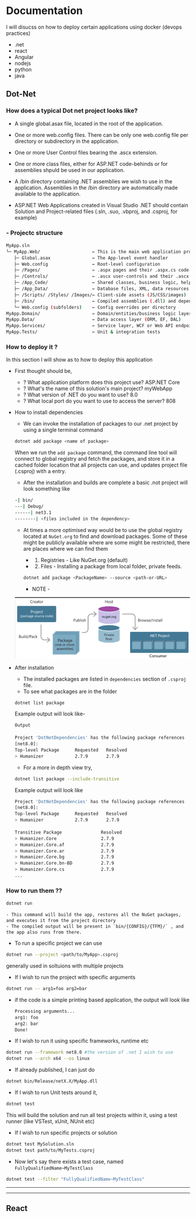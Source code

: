 # Documentation 
 
I will disucss on how to deploy certain applications using docker (devops practices)
- .net
- react
- Angular
- nodejs
- python
- java

## Dot-Net 

### How does a typical Dot net project looks like?
- A single global.asax file, located in the root of the application.

- One or more web.config files. There can be only one web.config file per directory or subdirectory in the application.

- One or more User Control files bearing the .ascx extension.

- One or more class files, either for ASP.NET code-behinds or for assemblies shpuld be used in our application.

- A /bin directory containing .NET assemblies we wish to use in the application. Assemblies in the /bin directory are automatically made available to the application.

- ASP.NET Web Applications created in Visual Studio .NET should contain Solution and Project-related files (.sln, .suo, .vbproj, and .csproj, for example)

### - Projectc structure
```bash
MyApp.sln
└─ MyApp.Web/                    ← This is the main web application project
   ├─ Global.asax                ← The App-level event handler
   ├─ Web.config                 ← Root-level configuration
   ├─ /Pages/                    ← .aspx pages and their .aspx.cs code-behinds
   ├─ /Controls/                 ← .ascx user-controls and their .ascx.cs files
   ├─ /App_Code/                 ← Shared classes, business logic, helpers
   ├─ /App_Data/                 ← Database files, XML, data resources
   ├─ /Scripts/ /Styles/ /Images/← Client-side assets (JS/CSS/images)
   ├─ /bin/                      ← Compiled assemblies (.dll) and dependencies
   └─ Web.config (subfolders)    ← Config overrides per directory
MyApp.Domain/                    ← Domain/entities/business logic layer
MyApp.Data/                      ← Data access layer (ORM, EF, DAL)
MyApp.Services/                  ← Service layer, WCF or Web API endpoints
MyApp.Tests/                     ← Unit & integration tests
```


### How to deploy it ?
In this section I will show as to how to deploy this application

- First thought should be, 
    - ? What application platform does this project use? ASP.NET Core
    - ? What's the name of this solution's main project? myWebApp
    - ? What version of .NET do you want to use? 8.0
    - ? What local port do you want to use to access the server? 808

- How to install dependencies
    - We can invoke the installation of packages to our .net project by using a single terminal command
    ```bash
    dotnet add package <name of package>
    ```
    When we run the `add package` command, the command line tool will connect to global registry and fetch the packages, and store it in a cached folder location that all projects can use, and updates project file (.csproj) with a <PackageReference> entry.

    - After the installation and builds are complete a basic .not project will look something like
    ```bash
    -| bin/
    ---| Debug/
    ------| net3.1
    --------| <files included in the dependency>
    ```

    - At times a more optimised way would be to use the global registry located at `NuGet.org` to find and download packages. Some of these might be publicly available where are some might be restricted, there are places where we can find them

        - 1. Registries - Like NuGet.org (default)

        - 2. Files - Installing a package from local folder, private feeds.
        ```bash
        dotnet add package <PackageName> --source <path-or-URL>
        ```

        - NOTE -  

    ![alt text](image.png)

- After installation
    - The installed packages are listed in `dependencies` section of `.csproj` file.
    - To see what packages are in the folder
    ```bash
    dotnet list package
    ```
    Example output will look like-

    ```bash
    Output

    Project 'DotNetDependencies' has the following package references
   [net8.0]:
   Top-level Package      Requested   Resolved
   > Humanizer            2.7.9       2.7.9
   ```

   - For a more in depth view try,
   ```bash
   dotnet list package --include-transitive
   ```

    Example output will look like
    ```bash
    Project 'DotNetDependencies' has the following package references
   [net8.0]:
   Top-level Package      Requested   Resolved
   > Humanizer            2.7.9       2.7.9

   Transitive Package               Resolved
   > Humanizer.Core                 2.7.9
   > Humanizer.Core.af              2.7.9
   > Humanizer.Core.ar              2.7.9
   > Humanizer.Core.bg              2.7.9
   > Humanizer.Core.bn-BD           2.7.9
   > Humanizer.Core.cs              2.7.9
   ...
   ```

### How to run them ??
```bash
dotnet run
```
    - This command will build the app, restores all the NuGet packages, and executes it from the project directory 
    - The compiled output will be present in `bin/{CONFIG}/{TFM}/` , and the app also runs from there.

- To run a specific project we can use
```bash
dotnet run --project <path/to/MyApp>.csproj
```
generally used in soltuions with multiple projects 

- If I wish to run the project with specific arguments
```bash
dotnet run -- arg1=foo arg2=bar
```

- if the code is a simple printing based application, the output will look like
    ```bash
    Processing arguments...
    arg1: foo
    arg2: bar
    Done!
    ```

- If I wish to run it using specific frameworks, runtime etc
```bash
dotnet run --framework net8.0 #the version of .net I wish to use
dotnet run --arch x64 --os linux
```
- If already published, I can just do 
```bash
dotnet bin/Release/netX.X/MyApp.dll
```

- If I wish to run Unit tests around it,
```bash
dotnet test
```
This will build the solution and run all test projects within it, using a test runner (like VSTest, xUnit, NUnit etc)

- If I wish to run specific projects or solution
```bash
dotnet test MySolution.sln
dotnet test path/to/MyTests.csproj
```

- Now let's say there exists a test case, named `FullyQualifiedName~MyTestClass`
```bash
dotnet test --filter "FullyQualifiedName~MyTestClass"
```

---
---

## React
